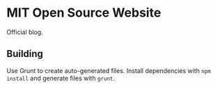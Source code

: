 # MIT Open Source Website

Official blog.

## Building

Use Grunt to create auto-generated files. Install dependencies with `npm
install` and generate files with `grunt`.

